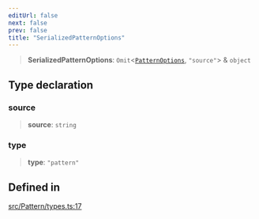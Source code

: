 ```yaml
---
editUrl: false
next: false
prev: false
title: "SerializedPatternOptions"
---
```


> **SerializedPatternOptions**: `Omit`\<[`PatternOptions`](/api/type-aliases/patternoptions/), `"source"`\> & `object`

## Type declaration

### source

> **source**: `string`

### type

> **type**: `"pattern"`

## Defined in

[src/Pattern/types.ts:17](https://github.com/fabricjs/fabric.js/blob/c093e29e73123dafcfa091ff4d5e04e690bb796e/src/Pattern/types.ts#L17)
